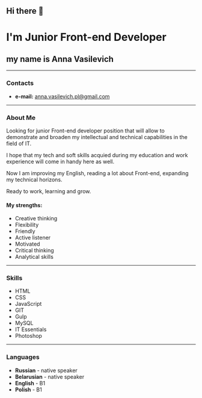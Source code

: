 ## Hi there 👋
# I'm Junior Front-end Developer

## my name is Anna Vasilevich
---
### Contacts
- **e-mail:** anna.vasilevich.pl@gmail.com
---
### About Me

Looking for junior Front-end developer position that will allow to demonstrate and broaden my intellectual and technical capabilities in the field of IT.

I hope that my tech and soft skills acquied during my education and work experience will come in handy here as well.

Now I am improving my English, reading a lot about Front-end, expanding my technical horizons.

Ready to work, learning and grow.

#### My strengths:

- Creative thinking
- Flexibility
- Friendly
- Active listener
- Motivated
- Critical thinking
- Analytical skills

---

### Skills

- HTML
- CSS
- JavaScript
- GIT
- Gulp
- MySQL
- IT Essentials
- Photoshop

---

### Languages

- **Russian** - native speaker
- **Belarusian** - native speaker
- **English** - B1
- **Polish** - B1
